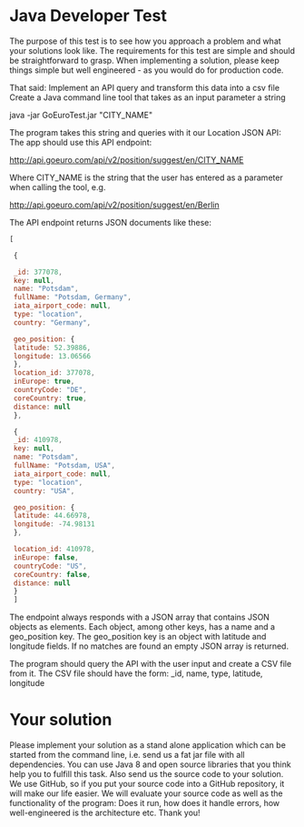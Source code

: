 Java Developer Test
===================

The purpose of this test is to see how you approach a problem and what your solutions look like. 
The requirements for this test are simple and should be straightforward to grasp. 
When implementing a solution, please keep things simple but well engineered - as you would do for production code. 

That said:
Implement an API query and transform this data into a csv file
Create a Java command line tool that takes as an input parameter a string

java -jar GoEuroTest.jar "CITY_NAME"

The program takes this string and queries with it our Location JSON API:
The app should use this API endpoint:

http://api.goeuro.com/api/v2/position/suggest/en/CITY_NAME

Where CITY_NAME is the string that the user has entered as a parameter when calling the tool, e.g.

http://api.goeuro.com/api/v2/position/suggest/en/Berlin

The API endpoint returns JSON documents like these:

```javascript
[

 {

 _id: 377078,
 key: null,
 name: "Potsdam",
 fullName: "Potsdam, Germany",
 iata_airport_code: null,
 type: "location",
 country: "Germany",

 geo_position: {
 latitude: 52.39886,
 longitude: 13.06566
 },
 location_id: 377078,
 inEurope: true,
 countryCode: "DE",
 coreCountry: true,
 distance: null
 },

 {
 _id: 410978,
 key: null,
 name: "Potsdam",
 fullName: "Potsdam, USA",
 iata_airport_code: null,
 type: "location",
 country: "USA",

 geo_position: {
 latitude: 44.66978,
 longitude: -74.98131
 },

 location_id: 410978,
 inEurope: false,
 countryCode: "US",
 coreCountry: false,
 distance: null
 }
 ]
```

The endpoint always responds with a JSON array that contains JSON objects as elements. 
Each object, among other keys, has a name and a geo_position key.
The geo_position key is an object with latitude and longitude fields.
If no matches are found an empty JSON array is returned.

The program should query the API with the user input and create a CSV file from it. The CSV file should have the form: _id, name, type, latitude,
longitude

Your solution
=============

Please implement your solution as a stand alone application which can be started from the command line, i.e. send us a fat jar file with all dependencies. You can use Java 8 and open source libraries that you think help you to fulfill this task.
Also send us the source code to your solution. We use GitHub, so if you put your source code into a GitHub repository, it will make our life easier.
We will evaluate your source code as well as the functionality of the program: Does it run, how does it handle errors, how well-engineered is the architecture etc.
Thank you!

